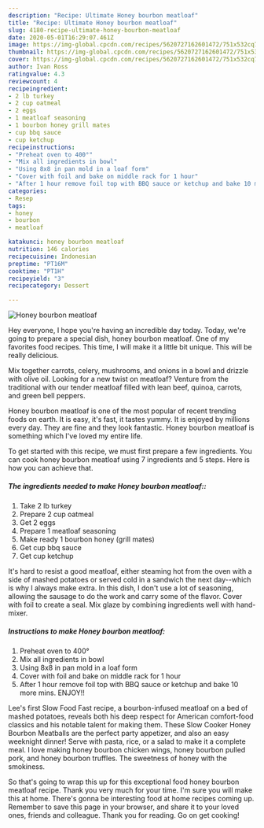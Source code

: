 ```yaml
---
description: "Recipe: Ultimate Honey bourbon meatloaf"
title: "Recipe: Ultimate Honey bourbon meatloaf"
slug: 4180-recipe-ultimate-honey-bourbon-meatloaf
date: 2020-05-01T16:29:07.461Z
image: https://img-global.cpcdn.com/recipes/5620727162601472/751x532cq70/honey-bourbon-meatloaf-recipe-main-photo.jpg
thumbnail: https://img-global.cpcdn.com/recipes/5620727162601472/751x532cq70/honey-bourbon-meatloaf-recipe-main-photo.jpg
cover: https://img-global.cpcdn.com/recipes/5620727162601472/751x532cq70/honey-bourbon-meatloaf-recipe-main-photo.jpg
author: Ivan Ross
ratingvalue: 4.3
reviewcount: 4
recipeingredient:
- 2 lb turkey
- 2 cup oatmeal
- 2 eggs
- 1 meatloaf seasoning
- 1 bourbon honey grill mates
- cup bbq sauce
- cup ketchup
recipeinstructions:
- "Preheat oven to 400°"
- "Mix all ingredients in bowl"
- "Using 8x8 in pan mold in a loaf form"
- "Cover with foil and bake on middle rack for 1 hour"
- "After 1 hour remove foil top with BBQ sauce or ketchup and bake 10 more mins.   ENJOY!!"
categories:
- Resep
tags:
- honey
- bourbon
- meatloaf

katakunci: honey bourbon meatloaf
nutrition: 146 calories
recipecuisine: Indonesian
preptime: "PT16M"
cooktime: "PT1H"
recipeyield: "3"
recipecategory: Dessert

---
```



![Honey bourbon meatloaf](https://img-global.cpcdn.com/recipes/5620727162601472/751x532cq70/honey-bourbon-meatloaf-recipe-main-photo.jpg)

Hey everyone, I hope you're having an incredible day today. Today, we're going to prepare a special dish, honey bourbon meatloaf. One of my favorites food recipes. This time, I will make it a little bit unique. This will be really delicious.

Mix together carrots, celery, mushrooms, and onions in a bowl and drizzle with olive oil. Looking for a new twist on meatloaf? Venture from the traditional with our tender meatloaf filled with lean beef, quinoa, carrots, and green bell peppers.

Honey bourbon meatloaf is one of the most popular of recent trending foods on earth. It is easy, it's fast, it tastes yummy. It is enjoyed by millions every day. They are fine and they look fantastic. Honey bourbon meatloaf is something which I've loved my entire life.


To get started with this recipe, we must first prepare a few ingredients. You can cook honey bourbon meatloaf using 7 ingredients and 5 steps. Here is how you can achieve that.

##### The ingredients needed to make Honey bourbon meatloaf::

1. Take 2 lb turkey
1. Prepare 2 cup oatmeal
1. Get 2 eggs
1. Prepare 1 meatloaf seasoning
1. Make ready 1 bourbon honey (grill mates)
1. Get cup bbq sauce
1. Get cup ketchup


It&#39;s hard to resist a good meatloaf, either steaming hot from the oven with a side of mashed potatoes or served cold in a sandwich the next day--which is why I always make extra. In this dish, I don&#39;t use a lot of seasoning, allowing the sausage to do the work and carry some of the flavor. Cover with foil to create a seal. Mix glaze by combining ingredients well with hand-mixer. 

##### Instructions to make Honey bourbon meatloaf:

1. Preheat oven to 400°
1. Mix all ingredients in bowl
1. Using 8x8 in pan mold in a loaf form
1. Cover with foil and bake on middle rack for 1 hour
1. After 1 hour remove foil top with BBQ sauce or ketchup and bake 10 more mins.   ENJOY!!


Lee&#39;s first Slow Food Fast recipe, a bourbon-infused meatloaf on a bed of mashed potatoes, reveals both his deep respect for American comfort-food classics and his notable talent for making them. These Slow Cooker Honey Bourbon Meatballs are the perfect party appetizer, and also an easy weeknight dinner! Serve with pasta, rice, or a salad to make it a complete meal. I love making honey bourbon chicken wings, honey bourbon pulled pork, and honey bourbon truffles. The sweetness of honey with the smokiness. 

So that's going to wrap this up for this exceptional food honey bourbon meatloaf recipe. Thank you very much for your time. I'm sure you will make this at home. There's gonna be interesting food at home recipes coming up. Remember to save this page in your browser, and share it to your loved ones, friends and colleague. Thank you for reading. Go on get cooking!
